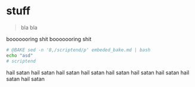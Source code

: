 # stuff
> bla bla

booooooring shit
booooooring shit

```sh
# @BAKE sed -n '8,/scriptend/p' embeded_bake.md | bash
echo "asd"
# scriptend
```

hail satan
hail satan
hail satan
hail satan
hail satan
hail satan
hail satan
hail satan
hail satan
